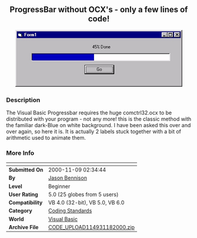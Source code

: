 ﻿<div align="center">

## ProgressBar without OCX's \- only a few lines of code\!

<img src="PIC20001182142486602.jpg">
</div>

### Description

The Visual Basic Progressbar requires the huge comctrl32.ocx to be distributed with your program - not any more! this is the classic method with the familiar dark-Blue on white background. I have been asked this over and over again, so here it is. It is actually 2 labels stuck together with a bit of arithmetic used to animate them.
 
### More Info
 


<span>             |<span>
---                |---
**Submitted On**   |2000-11-09 02:34:44
**By**             |[Jason Bennison](https://github.com/Planet-Source-Code/PSCIndex/blob/master/ByAuthor/jason-bennison.md)
**Level**          |Beginner
**User Rating**    |5.0 (25 globes from 5 users)
**Compatibility**  |VB 4\.0 \(32\-bit\), VB 5\.0, VB 6\.0
**Category**       |[Coding Standards](https://github.com/Planet-Source-Code/PSCIndex/blob/master/ByCategory/coding-standards__1-43.md)
**World**          |[Visual Basic](https://github.com/Planet-Source-Code/PSCIndex/blob/master/ByWorld/visual-basic.md)
**Archive File**   |[CODE\_UPLOAD114931182000\.zip](https://github.com/Planet-Source-Code/jason-bennison-progressbar-without-ocx-s-only-a-few-lines-of-code__1-12657/archive/master.zip)








